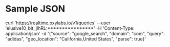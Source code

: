 # Sample JSON
curl 'https://realtime.oxylabs.io/v1/queries' --user 'elusive10_bit_jIhRL:****************' -H 'Content-Type: application/json' -d '{"source": "google_search", "domain": "com", "query": "adidas", "geo_location": "California,United States", "parse": true}'
